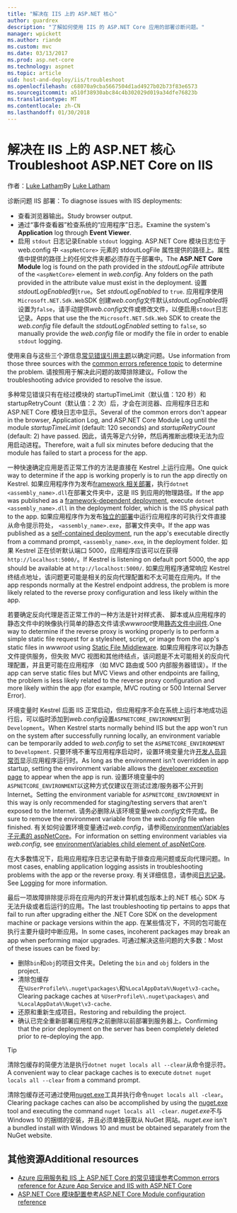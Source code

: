 ```yaml
---
title: "解决在 IIS 上的 ASP.NET 核心"
author: guardrex
description: "了解如何使用 IIS 的 ASP.NET Core 应用的部署诊断问题。"
manager: wpickett
ms.author: riande
ms.custom: mvc
ms.date: 03/13/2017
ms.prod: asp.net-core
ms.technology: aspnet
ms.topic: article
uid: host-and-deploy/iis/troubleshoot
ms.openlocfilehash: c68070a9cba5667504d1ad4927b02b73f83e6573
ms.sourcegitcommit: a510f38930abc84c4b302029d019a34dfe76823b
ms.translationtype: MT
ms.contentlocale: zh-CN
ms.lasthandoff: 01/30/2018
---
```

# <a name="troubleshoot-aspnet-core-on-iis"></a><span data-ttu-id="e5124-103">解决在 IIS 上的 ASP.NET 核心</span><span class="sxs-lookup"><span data-stu-id="e5124-103">Troubleshoot ASP.NET Core on IIS</span></span>

<span data-ttu-id="e5124-104">作者：[Luke Latham](https://github.com/guardrex)</span><span class="sxs-lookup"><span data-stu-id="e5124-104">By [Luke Latham](https://github.com/guardrex)</span></span>

<span data-ttu-id="e5124-105">诊断问题 IIS 部署：</span><span class="sxs-lookup"><span data-stu-id="e5124-105">To diagnose issues with IIS deployments:</span></span>

* <span data-ttu-id="e5124-106">查看浏览器输出。</span><span class="sxs-lookup"><span data-stu-id="e5124-106">Study browser output.</span></span>
* <span data-ttu-id="e5124-107">通过“事件查看器”检查系统的“应用程序”日志。</span><span class="sxs-lookup"><span data-stu-id="e5124-107">Examine the system's **Application** log through **Event Viewer**.</span></span>
* <span data-ttu-id="e5124-108">启用 `stdout` 日志记录</span><span class="sxs-lookup"><span data-stu-id="e5124-108">Enable `stdout` logging.</span></span> <span data-ttu-id="e5124-109">ASP.NET Core 模块日志位于 web.config 中 `<aspNetCore>` 元素的 stdoutLogFile 属性提供的路径上。属性值中提供的路径上的任何文件夹都必须存在于部署中。</span><span class="sxs-lookup"><span data-stu-id="e5124-109">The **ASP.NET Core Module** log is found on the path provided in the *stdoutLogFile* attribute of the `<aspNetCore>` element in *web.config*. Any folders on the path provided in the attribute value must exist in the deployment.</span></span> <span data-ttu-id="e5124-110">设置*stdoutLogEnabled*到`true`。</span><span class="sxs-lookup"><span data-stu-id="e5124-110">Set *stdoutLogEnabled* to `true`.</span></span> <span data-ttu-id="e5124-111">应用程序使用`Microsoft.NET.Sdk.Web`SDK 创建*web.config*文件默认*stdoutLogEnabled*将设置为`false`，请手动提供*web.config*文件或修改文件，以便启用`stdout`日志记录。</span><span class="sxs-lookup"><span data-stu-id="e5124-111">Apps that use the the `Microsoft.NET.Sdk.Web` SDK to create the *web.config* file default the *stdoutLogEnabled* setting to `false`, so manually provide the *web.config* file or modify the file in order to enable `stdout` logging.</span></span>

<span data-ttu-id="e5124-112">使用来自与这些三个源信息[常见错误引用主题](xref:host-and-deploy/azure-iis-errors-reference)以确定问题。</span><span class="sxs-lookup"><span data-stu-id="e5124-112">Use information from those three sources with the [common errors reference topic](xref:host-and-deploy/azure-iis-errors-reference) to determine the problem.</span></span> <span data-ttu-id="e5124-113">请按照用于解决此问题的故障排除建议。</span><span class="sxs-lookup"><span data-stu-id="e5124-113">Follow the troubleshooting advice provided to resolve the issue.</span></span>

<span data-ttu-id="e5124-114">多种常见错误只有在经过模块的 startupTimeLimit（默认值：120 秒）和 startupRetryCount（默认值：2 次）后，才会在浏览器、应用程序日志和 ASP.NET Core 模块日志中显示。</span><span class="sxs-lookup"><span data-stu-id="e5124-114">Several of the common errors don't appear in the browser, Application Log, and ASP.NET Core Module Log until the module *startupTimeLimit* (default: 120 seconds) and *startupRetryCount* (default: 2) have passed.</span></span> <span data-ttu-id="e5124-115">因此，请先等足六分钟，然后再推断出模块无法为应用启动进程。</span><span class="sxs-lookup"><span data-stu-id="e5124-115">Therefore, wait a full six minutes before deducing that the module has failed to start a process for the app.</span></span>

<span data-ttu-id="e5124-116">一种快速确定应用是否正常工作的方法是直接在 Kestrel 上运行应用。</span><span class="sxs-lookup"><span data-stu-id="e5124-116">One quick way to determine if the app is working properly is to run the app directly on Kestrel.</span></span> <span data-ttu-id="e5124-117">如果应用程序作为发布[framework 相关部署](/dotnet/core/deploying/#framework-dependent-deployments-fdd)，执行`dotnet <assembly_name>.dll`在部署文件夹中，这是 IIS 到应用的物理路径。</span><span class="sxs-lookup"><span data-stu-id="e5124-117">If the app was published as a [framework-dependent deployment](/dotnet/core/deploying/#framework-dependent-deployments-fdd), execute `dotnet <assembly_name>.dll` in the deployment folder, which is the IIS physical path to the app.</span></span> <span data-ttu-id="e5124-118">如果应用程序作为发布[独立的部署](/dotnet/core/deploying/#self-contained-deployments-scd)中运行应用程序的可执行文件直接从命令提示符处， `<assembly_name>.exe`，部署文件夹中。</span><span class="sxs-lookup"><span data-stu-id="e5124-118">If the app was published as a [self-contained deployment](/dotnet/core/deploying/#self-contained-deployments-scd), run the app's executable directly from a command prompt, `<assembly_name>.exe`, in the deployment folder.</span></span> <span data-ttu-id="e5124-119">如果 Kestrel 正在侦听默认端口 5000，应用程序应该可以在获得`http://localhost:5000/`。</span><span class="sxs-lookup"><span data-stu-id="e5124-119">If Kestrel is listening on default port 5000, the app should be available at `http://localhost:5000/`.</span></span> <span data-ttu-id="e5124-120">如果应用程序通常响应 Kestrel 终结点地址，该问题更可能是相关的反向代理配置和不太可能在应用内。</span><span class="sxs-lookup"><span data-stu-id="e5124-120">If the app responds normally at the Kestrel endpoint address, the problem is more likely related to the reverse proxy configuration and less likely within the app.</span></span>

<span data-ttu-id="e5124-121">若要确定反向代理是否正常工作的一种方法是针对样式表、 脚本或从应用程序的静态文件中的映像执行简单的静态文件请求*wwwroot*使用[静态文件中间件](xref:fundamentals/static-files).</span><span class="sxs-lookup"><span data-stu-id="e5124-121">One way to determine if the reverse proxy is working properly is to perform a simple static file request for a stylesheet, script, or image from the app's static files in *wwwroot* using [Static File Middleware](xref:fundamentals/static-files).</span></span> <span data-ttu-id="e5124-122">如果应用程序可以为静态文件提供服务，但失败 MVC 视图和其他终结点，该问题是不太可能相关的反向代理配置，并且更可能在应用程序 （如 MVC 路由或 500 内部服务器错误）。</span><span class="sxs-lookup"><span data-stu-id="e5124-122">If the app can serve static files but MVC Views and other endpoints are failing, the problem is less likely related to the reverse proxy configuration and more likely within the app (for example, MVC routing or 500 Internal Server Error).</span></span>

<span data-ttu-id="e5124-123">环境变量时 Kestrel 后面 IIS 正常启动，但应用程序不会在系统上运行本地成功运行后，可以临时添加到*web.config*设置`ASPNETCORE_ENVIRONMENT`到`Development`。</span><span class="sxs-lookup"><span data-stu-id="e5124-123">When Kestrel starts normally behind IIS but the app won't run on the system after successfully running locally, an environment variable can be temporarily added to *web.config* to set the `ASPNETCORE_ENVIRONMENT` to `Development`.</span></span> <span data-ttu-id="e5124-124">只要环境不重写应用程序启动时，设置环境变量允许[开发人员异常页](xref:fundamentals/error-handling)显示应用程序运行时。</span><span class="sxs-lookup"><span data-stu-id="e5124-124">As long as the environment isn't overridden in app startup, setting the environment variable allows the [developer exception page](xref:fundamentals/error-handling) to appear when the app is run.</span></span> <span data-ttu-id="e5124-125">设置环境变量中的`ASPNETCORE_ENVIRONMENT`以这种方式仅建议在测试过渡/服务器不公开到 Internet。</span><span class="sxs-lookup"><span data-stu-id="e5124-125">Setting the environment variable for `ASPNETCORE_ENVIRONMENT` in this way is only recommended for staging/testing servers that aren't exposed to the Internet.</span></span> <span data-ttu-id="e5124-126">请务必删除从该环境变量*web.config*文件完成。</span><span class="sxs-lookup"><span data-stu-id="e5124-126">Be sure to remove the environment variable from the *web.config* file when finished.</span></span> <span data-ttu-id="e5124-127">有关如何设置环境变量通过*web.config*，请参阅[environmentVariables 子元素的 aspNetCore](xref:host-and-deploy/aspnet-core-module#setting-environment-variables)。</span><span class="sxs-lookup"><span data-stu-id="e5124-127">For information on setting environment variables via *web.config*, see [environmentVariables child element of aspNetCore](xref:host-and-deploy/aspnet-core-module#setting-environment-variables).</span></span>

<span data-ttu-id="e5124-128">在大多数情况下，启用应用程序日志记录有助于排查应用问题或反向代理问题。</span><span class="sxs-lookup"><span data-stu-id="e5124-128">In most cases, enabling application logging assists in troubleshooting problems with the app or the reverse proxy.</span></span> <span data-ttu-id="e5124-129">有关详细信息，请参阅[日志记录](xref:fundamentals/logging/index)。</span><span class="sxs-lookup"><span data-stu-id="e5124-129">See [Logging](xref:fundamentals/logging/index) for more information.</span></span>

<span data-ttu-id="e5124-130">最后一项故障排除提示将在应用内的开发计算机或包版本上的.NET 核心 SDK 与无法升级或者后运行的应用。</span><span class="sxs-lookup"><span data-stu-id="e5124-130">The last troubleshooting tip pertains to apps that fail to run after upgrading either the .NET Core SDK on the development machine or package versions within the app.</span></span> <span data-ttu-id="e5124-131">在某些情况下，不同的包可能在执行主要升级时中断应用。</span><span class="sxs-lookup"><span data-stu-id="e5124-131">In some cases, incoherent packages may break an app when performing major upgrades.</span></span> <span data-ttu-id="e5124-132">可通过解决这些问题的大多数：</span><span class="sxs-lookup"><span data-stu-id="e5124-132">Most of these issues can be fixed by:</span></span>

* <span data-ttu-id="e5124-133">删除`bin`和`obj`的项目文件夹。</span><span class="sxs-lookup"><span data-stu-id="e5124-133">Deleting the `bin` and `obj` folders in the project.</span></span>
* <span data-ttu-id="e5124-134">清除包缓存在`%UserProfile%\.nuget\packages\`和`%LocalAppData%\Nuget\v3-cache`。</span><span class="sxs-lookup"><span data-stu-id="e5124-134">Clearing package caches at `%UserProfile%\.nuget\packages\` and `%LocalAppData%\Nuget\v3-cache`.</span></span>
* <span data-ttu-id="e5124-135">还原和重新生成项目。</span><span class="sxs-lookup"><span data-stu-id="e5124-135">Restoring and rebuilding the project.</span></span>
* <span data-ttu-id="e5124-136">确认已完全重新部署应用程序之前删除以前部署到服务器上。</span><span class="sxs-lookup"><span data-stu-id="e5124-136">Confirming that the prior deployment on the server has been completely deleted prior to re-deploying the app.</span></span>

> [!TIP]
> <span data-ttu-id="e5124-137">清除包缓存的简便方法是执行`dotnet nuget locals all --clear`从命令提示符。</span><span class="sxs-lookup"><span data-stu-id="e5124-137">A convenient way to clear package caches is to execute `dotnet nuget locals all --clear` from a command prompt.</span></span>
> 
> <span data-ttu-id="e5124-138">清除包缓存还可通过使用[nuget.exe](https://www.nuget.org/downloads)工具并执行命令`nuget locals all -clear`。</span><span class="sxs-lookup"><span data-stu-id="e5124-138">Clearing package caches can also be accomplished by using the [nuget.exe](https://www.nuget.org/downloads) tool and executing the command `nuget locals all -clear`.</span></span> <span data-ttu-id="e5124-139">*nuget.exe*不与 Windows 10 的捆绑的安装，并且必须单独获取从 NuGet 网站。</span><span class="sxs-lookup"><span data-stu-id="e5124-139">*nuget.exe* isn't a bundled install with Windows 10 and must be obtained separately from the NuGet website.</span></span>
<!--
> [!TIP]
> A convenient way to clear package caches is to:
>
> * Obtain the *NuGet.exe* tool from [NuGet.org](https://www.nuget.org/).
> * Add the path to *NuGet.exe* to the system PATH.
> * Execute `nuget locals all -clear` from a command prompt.
>
> Alternatively, execute `dotnet nuget locals all --clear` from a command prompt without obtaining *NuGet.exe*. -->

## <a name="additional-resources"></a><span data-ttu-id="e5124-140">其他资源</span><span class="sxs-lookup"><span data-stu-id="e5124-140">Additional resources</span></span>

* [<span data-ttu-id="e5124-141">Azure 应用服务和 IIS 上 ASP.NET Core 的常见错误参考</span><span class="sxs-lookup"><span data-stu-id="e5124-141">Common errors reference for Azure App Service and IIS with ASP.NET Core</span></span>](xref:host-and-deploy/azure-iis-errors-reference)
* [<span data-ttu-id="e5124-142">ASP.NET Core 模块配置参考</span><span class="sxs-lookup"><span data-stu-id="e5124-142">ASP.NET Core Module configuration reference</span></span>](xref:host-and-deploy/aspnet-core-module)

